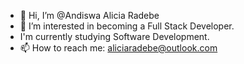 - 👋 Hi, I’m @Andiswa Alicia Radebe
- 👀 I’m interested in becoming a Full Stack Developer.
- I'm currently studying Software Development.
- 📫 How to reach me: aliciaradebe@outlook.com

<!---
AndiswaRadebe/AndiswaRadebe is a ✨ special ✨ repository because its `README.md` (this file) appears on your GitHub profile.
You can click the Preview link to take a look at your changes.
--->
